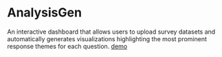 # AnalysisGen
An interactive dashboard that allows users to upload survey datasets and automatically generates visualizations highlighting the most prominent response themes for each question.
[demo](genAnalysis.MOV)
